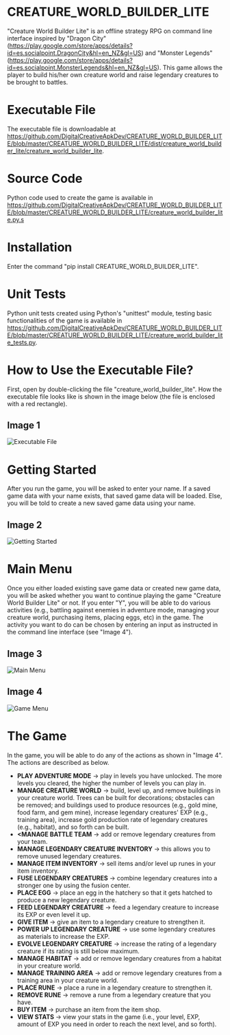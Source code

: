 # CREATURE_WORLD_BUILDER_LITE

"Creature World Builder Lite" is an offline strategy RPG on command line interface inspired by 
"Dragon City" (https://play.google.com/store/apps/details?id=es.socialpoint.DragonCity&hl=en_NZ&gl=US) and 
"Monster Legends" (https://play.google.com/store/apps/details?id=es.socialpoint.MonsterLegends&hl=en_NZ&gl=US). This 
game allows the player to build his/her own creature world and raise legendary creatures to be brought to battles.

# Executable File

The executable file is downloadable at 
https://github.com/DigitalCreativeApkDev/CREATURE_WORLD_BUILDER_LITE/blob/master/CREATURE_WORLD_BUILDER_LITE/dist/creature_world_builder_lite/creature_world_builder_lite.

# Source Code

Python code used to create the game is available in 
https://github.com/DigitalCreativeApkDev/CREATURE_WORLD_BUILDER_LITE/blob/master/CREATURE_WORLD_BUILDER_LITE/creature_world_builder_lite.py.s

# Installation

Enter the command "pip install CREATURE_WORLD_BUILDER_LITE".

# Unit Tests

Python unit tests created using Python's "unittest" module, testing basic functionalities of the game is available in
https://github.com/DigitalCreativeApkDev/CREATURE_WORLD_BUILDER_LITE/blob/master/CREATURE_WORLD_BUILDER_LITE/creature_world_builder_lite_tests.py.

# How to Use the Executable File?

First, open by double-clicking the file "creature_world_builder_lite". How the executable file looks like is shown in 
the image below (the file is enclosed with a red rectangle).

## Image 1

![Executable File](images/Executable%20File.png)

# Getting Started

After you run the game, you will be asked to enter your name. If a saved game data with your name exists, that 
saved game data will be loaded. Else, you will be told to create a new saved game data using your name.

## Image 2

![Getting Started](images/Getting%20Started.png)

# Main Menu

Once you either loaded existing save game data or created new game data, you will be asked whether you want to continue 
playing the game "Creature World Builder Lite" or not. If you enter "Y", you will be able to do various activities
(e.g., battling against enemies in adventure mode, managing your creature world, purchasing items, placing eggs, 
etc) in the game. The activity you want to do can be chosen by entering an input as instructed in the command 
line interface (see "Image 4").

## Image 3

![Main Menu](images/Main%20Menu.png)

## Image 4

![Game Menu](images/Game%20Menu.png)

# The Game

In the game, you will be able to do any of the actions as shown in "Image 4". The actions are described as below.

* <b>PLAY ADVENTURE MODE</b> -> play in levels you have unlocked. The more levels you cleared, the higher the number
of levels you can play in.
* <b>MANAGE CREATURE WORLD</b> -> build, level up, and remove buildings in your creature world. Trees can be built
for decorations; obstacles can be removed; and buildings used to produce resources (e.g., gold mine, food farm, and 
gem mine), increase legendary creatures' EXP (e.g., training area), increase gold production rate of legendary creatures
(e.g., habitat), and so forth can be built.
* <b><MANAGE BATTLE TEAM</b> -> add or remove legendary creatures from your team.
* <b>MANAGE LEGENDARY CREATURE INVENTORY</b> -> this allows you to remove unused legendary creatures.
* <b>MANAGE ITEM INVENTORY</b> -> sell items and/or level up runes in your item inventory.
* <b>FUSE LEGENDARY CREATURES</b> -> combine legendary creatures into a stronger one by using the fusion center.
* <b>PLACE EGG</b> -> place an egg in the hatchery so that it gets hatched to produce a new legendary creature.
* <b>FEED LEGENDARY CREATURE</b> -> feed a legendary creature to increase its EXP or even level it up.
* <b>GIVE ITEM</b> -> give an item to a legendary creature to strengthen it.
* <b>POWER UP LEGENDARY CREATURE</b> -> use some legendary creatures as materials to increase the EXP.
* <b>EVOLVE LEGENDARY CREATURE</b> -> increase the rating of a legendary creature if its rating is still below maximum.
* <b>MANAGE HABITAT</b> -> add or remove legendary creatures from a habitat in your creature world.
* <b>MANAGE TRAINING AREA</b> -> add or remove legendary creatures from a training area in your creature world.
* <b>PLACE RUNE</b> -> place a rune in a legendary creature to strengthen it.
* <b>REMOVE RUNE</b> -> remove a rune from a legendary creature that you have.
* <b>BUY ITEM</b> -> purchase an item from the item shop.
* <b>VIEW STATS</b> -> view your stats in the game (i.e., your level, EXP, amount of EXP you need in order to 
reach the next level, and so forth).
